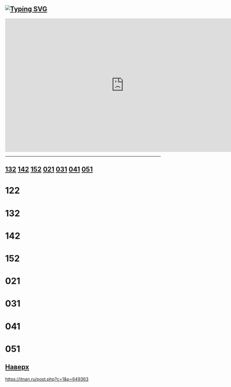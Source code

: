<p><a name="top"></a></p>

[![Typing SVG](https://readme-typing-svg.herokuapp.com?pause=100&color=3B486E&width=435&lines=Learn+IT+..................................>)](https://git.io/typing-svg)
-------

<iframe width="768" height="432" src="https://miro.com/app/live-embed/uXjVPEQjznA=/?moveToViewport=-627,-312,985,500&embedId=419545844467" frameborder="0" scrolling="no" allowfullscreen></iframe>

---------------


## <a href="#132">132</a>  <a href="#142">142</a> <a href="#152">152</a>  <a href="#021">021</a>  <a href="#031">031</a>  <a href="#041">041</a>  <a href="#051">051</a>

<p><a name="122"></a></p> 

# 122

<p><a name="132"></a></p>

# 132

<p><a name="142"></a></p>

# 142



<p><a name="152"></a></p>

# 152

<p><a name="021"></a></p>




# 021

<p><a name="031"></a></p>

# 031

<p><a name="041"></a></p>

# 041

<p><a name="051"></a></p>

# 051
   
<a href="#top">Наверх</a>
------------
https://itnan.ru/post.php?c=1&p=649363
